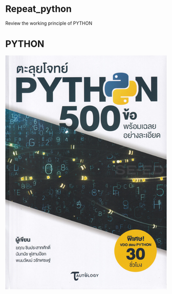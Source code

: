 # Repeat_python
Review the working principle of PYTHON

# PYTHON
![PYTHON](https://github.com/Teerapoom/Repeat_python/blob/master/IMG/9786169375302l.jpg)